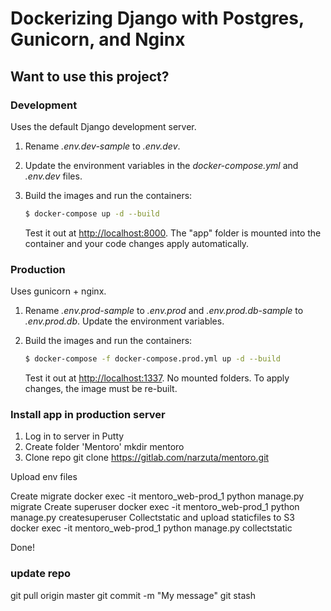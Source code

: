 # Dockerizing Django with Postgres, Gunicorn, and Nginx

## Want to use this project?

### Development

Uses the default Django development server.

1. Rename *.env.dev-sample* to *.env.dev*.
1. Update the environment variables in the *docker-compose.yml* and *.env.dev* files.
1. Build the images and run the containers:

    ```sh
    $ docker-compose up -d --build
    ```

    Test it out at [http://localhost:8000](http://localhost:8000). The "app" folder is mounted into the container and your code changes apply automatically.

### Production

Uses gunicorn + nginx.

1. Rename *.env.prod-sample* to *.env.prod* and *.env.prod.db-sample* to *.env.prod.db*. Update the environment variables.
1. Build the images and run the containers:

    ```sh
    $ docker-compose -f docker-compose.prod.yml up -d --build
    ```

    Test it out at [http://localhost:1337](http://localhost:1337). No mounted folders. To apply changes, the image must be re-built.

### Install app in production server
1. Log in to server in Putty
2. Create folder 'Mentoro'
mkdir mentoro
3. Clone repo
git clone https://gitlab.com/narzuta/mentoro.git

Upload env files

Create migrate
docker exec -it mentoro_web-prod_1 python manage.py migrate
Create superuser
docker exec -it mentoro_web-prod_1 python manage.py createsuperuser
Collectstatic and upload staticfiles to S3
docker exec -it mentoro_web-prod_1 python manage.py collectstatic

Done!

### update repo
git pull origin master
git commit -m "My message"
git stash